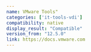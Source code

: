 ```yaml
---
name: VMware Tools"
categories: ['it-tools-vdi']
compatibility: native
display_result: "Compatible"
version_from: "12.5.0"
link: https://docs.vmware.com
---
```

